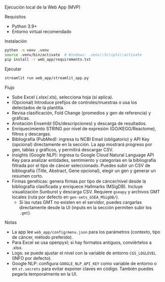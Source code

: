 Ejecución local de la Web App (MVP)

Requisitos
- Python 3.9+
- Entorno virtual recomendado

Instalación
```bash
python -m venv .venv
source .venv/bin/activate  # Windows: .venv\\Scripts\\activate
pip install -r web_app/requirements.txt
```

Ejecutar
```bash
streamlit run web_app/streamlit_app.py
```

Flujo
- Sube Excel (.xlsx/.xls), selecciona hoja (si aplica).
- (Opcional) Introduce prefijos de controles/muestras o usa los detectados de la plantilla.
- Revisa clasificación, Fold Change (promedios y gen de referencia) y gráficas.
- Anotación Ensembl (IDs/descripciones) y descarga de resultados.
- Enriquecimiento STRING por nivel de expresión (GO/KEGG/Reactome), filtros y descargas.
- Bibliografía (PubMed): ingresa tu NCBI Email (obligatorio) y API Key (opcional) directamente en la sección. La app mostrará progreso por gen, tablas y gráficos, y permitirá descargar CSV.
- Insights (Google NLP): ingresa tu Google Cloud Natural Language API Key para analizar entidades, sentimiento y categorías en la bibliografía filtrada por el tipo de cáncer seleccionado. Puedes subir un CSV de bibliografía (Title, Abstract, Gene opcional), elegir un gen y generar un resumen corto.
- Firmas genéticas: genera firmas por tipo de cáncer/nivel desde la bibliografía clasificada y enriquece Hallmarks (MSigDB). Incluye visualización Sunburst y descarga CSV. Requiere `gseapy` y archivos GMT locales (ruta por defecto en `gen-sets_GSEA_MSigDB/`).
  - Si las rutas GMT no existen en el servidor, puedes cargarlas directamente desde la UI (inputs en la sección permiten subir los `.gmt`).

Notas
- La app lee `web_app/config/menu.json` para los parámetros (contexto, tipo de cáncer, método preferido).
- Para Excel se usa openpyxl; si hay formatos antiguos, conviértelos a .xlsx.
- Logs: se puede ajustar el nivel con la variable de entorno `CGS_LOGLEVEL` (INFO por defecto).
- Google NLP: configura `GOOGLE_NLP_API_KEY` como variable de entorno o en `st.secrets` para evitar exponer claves en código. También puedes pegarla temporalmente en la UI.
